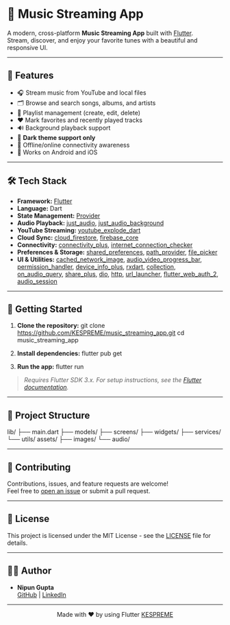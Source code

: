 # 🎵 Music Streaming App

A modern, cross-platform **Music Streaming App** built with [Flutter](https://flutter.dev/).  
Stream, discover, and enjoy your favorite tunes with a beautiful and responsive UI.

---

## 🚀 Features

- 🎧 Stream music from YouTube and local files
- 🗂️ Browse and search songs, albums, and artists
- 🎵 Playlist management (create, edit, delete)
- ❤️ Mark favorites and recently played tracks
- 🔊 Background playback support
- 🌙 **Dark theme support only**
- 📶 Offline/online connectivity awareness
- 📱 Works on Android and iOS

---

## 🛠️ Tech Stack

- **Framework:** [Flutter](https://flutter.dev/)
- **Language:** Dart
- **State Management:** [Provider](https://pub.dev/packages/provider)
- **Audio Playback:** [just_audio](https://pub.dev/packages/just_audio), [just_audio_background](https://pub.dev/packages/just_audio_background)
- **YouTube Streaming:** [youtube_explode_dart](https://pub.dev/packages/youtube_explode_dart)
- **Cloud Sync:** [cloud_firestore](https://pub.dev/packages/cloud_firestore), [firebase_core](https://pub.dev/packages/firebase_core)
- **Connectivity:** [connectivity_plus](https://pub.dev/packages/connectivity_plus), [internet_connection_checker](https://pub.dev/packages/internet_connection_checker)
- **Preferences & Storage:** [shared_preferences](https://pub.dev/packages/shared_preferences), [path_provider](https://pub.dev/packages/path_provider), [file_picker](https://pub.dev/packages/file_picker)
- **UI & Utilities:** [cached_network_image](https://pub.dev/packages/cached_network_image), [audio_video_progress_bar](https://pub.dev/packages/audio_video_progress_bar), [permission_handler](https://pub.dev/packages/permission_handler), [device_info_plus](https://pub.dev/packages/device_info_plus), [rxdart](https://pub.dev/packages/rxdart), [collection](https://pub.dev/packages/collection), [on_audio_query](https://pub.dev/packages/on_audio_query), [share_plus](https://pub.dev/packages/share_plus), [dio](https://pub.dev/packages/dio), [http](https://pub.dev/packages/http), [url_launcher](https://pub.dev/packages/url_launcher), [flutter_web_auth_2](https://pub.dev/packages/flutter_web_auth_2), [audio_session](https://pub.dev/packages/audio_session)

---

## 🚦 Getting Started

1. **Clone the repository:**
git clone https://github.com/KESPREME/music_streaming_app.git
cd music_streaming_app

2. **Install dependencies:**
flutter pub get

3. **Run the app:**
flutter run

> *Requires Flutter SDK 3.x. For setup instructions, see the [Flutter documentation](https://flutter.dev/docs/get-started/install).*

---

## 📂 Project Structure
lib/
├── main.dart
├── models/
├── screens/
├── widgets/
├── services/
└── utils/
assets/
├── images/
└── audio/

---

## 🤝 Contributing

Contributions, issues, and feature requests are welcome!  
Feel free to [open an issue](https://github.com/KESPREME/music_streaming_app/issues) or submit a pull request.

---

## 📄 License

This project is licensed under the MIT License - see the [LICENSE](LICENSE) file for details.

---

## 🙋‍♂️ Author

- **Nipun Gupta**  
  [GitHub](https://github.com/KESPREME) | [LinkedIn](https://www.linkedin.com/in/nipun-gupta-198b90175)

---

<p align="center">
  Made with ❤️ by using Flutter <a href="https://github.com/KESPREME">KESPREME</a>
</p>
